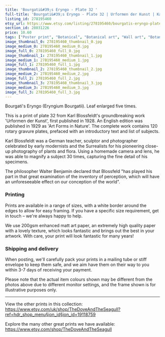 ```yaml
---
title: 'Bourgati&#39;s Eryngo - Plate 32 '
full-title: 'Bourgati&#39;s Eryngo - Plate 32 | Urformen der Kunst | Karl Blossfeldt | Botanical print, wall art, room decor, black & white, sepia, vintage'
listing_id: 278195460
etsy_url: https://www.etsy.com/listing/278195460/bourgatis-eryngo-plate-32-urformen-der?utm_source=site&utm_medium=api&utm_campaign=api
section_id: 28031226
price: 10.60
tags: ["Poster print", "Botanical", "Botanical art", "Wall art", "Botanical poster", "Photograph", "Vintage", "Leaf", "Black and white", "Sepia", "Minimal", "High quality print", "Urformen der Kunst"]
image_thumbnail_0: 278195460_thumbnail_0.jpg
image_medium_0: 278195460_medium_0.jpg
image_full_0: 278195460_full_0.jpg
image_thumbnail_1: 278195460_thumbnail_1.jpg
image_medium_1: 278195460_medium_1.jpg
image_full_1: 278195460_full_1.jpg
image_thumbnail_2: 278195460_thumbnail_2.jpg
image_medium_2: 278195460_medium_2.jpg
image_full_2: 278195460_full_2.jpg
image_thumbnail_3: 278195460_thumbnail_3.jpg
image_medium_3: 278195460_medium_3.jpg
image_full_3: 278195460_full_3.jpg
---
```

Bourgati&#39;s Eryngo (Eryngium Bourgatii). Leaf enlarged five times.

This is a print of plate 32 from Karl Blossfeldt&#39;s groundbreaking work &#39;Urformen der Kunst&#39;, first published in 1928. An English edition was published in 1929 as &#39;Art Forms in Nature&#39;. The complete work contains 120 rotary gravure plates, prefaced with an introductory text and list of subjects.

Karl Blossfeldt was a German teacher, sculptor and photographer celebrated by early modernists and the Surrealists for his pioneering close-up photography of plants and flora. Using a homemade camera and lens, he was able to magnify a subject 30 times, capturing the fine detail of his specimens.

The philosopher Walter Benjamin declared that Blossfeld &quot;has played his part in that great examination of the inventory of perception, which will have an unforeseeable effect on our conception of the world&quot;. 

### Printing

Prints are available in a range of sizes, with a white border around the edges to allow for easy framing. If you have a specific size requirement, get in touch – we&#39;re always happy to help.

We use 200gsm enhanced matt art paper, an extremely high quality paper with a lovely texture, which looks fantastic and brings out the best in your artwork. With care, your print will look fantastic for many years!

### Shipping and delivery

When posting, we&#39;ll carefully pack your prints in a mailing tube or stiff envelope to keep them safe, and we aim have them on their way to you within 3-7 days of receiving your payment.

Please note that the actual item colours shown may be different from the photos above due to different monitor settings, and the frame shown is for illustrative purposes only.

---

View the other prints in this collection: https://www.etsy.com/uk/shop/TheDoveAndTheSeagull?ref=hdr_shop_menu§ion_id§ion_id=19118759

Explore the many other great prints we have available: https://www.etsy.com/shop/TheDoveAndTheSeagull
